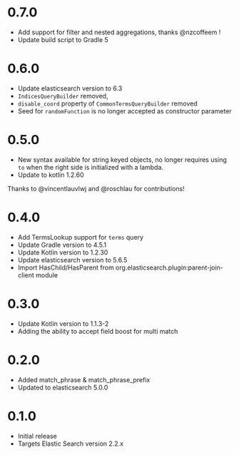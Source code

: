# 0.7.0

 - Add support for filter and nested aggregations, thanks @nzcoffeem !
 - Update build script to Gradle 5

# 0.6.0

 - Update elasticsearch version to 6.3
 - `IndicesQueryBuilder` removed,
 - `disable_coord` property of `CommonTermsQueryBuilder` removed
 - Seed for `randomFunction` is no longer accepted as constructor parameter

# 0.5.0

 - New syntax available for string keyed objects, no longer requires using `to` when the right side is initialized with a lambda.
 - Update to kotlin 1.2.60

 Thanks to @vincentlauvlwj and @roschlau for contributions!

# 0.4.0

 - Add TermsLookup support for `terms` query
 - Update Gradle version to 4.5.1
 - Update Kotlin version to 1.2.30
 - Update elasticsearch version to 5.6.5
 - Import HasChild/HasParent from org.elasticsearch.plugin:parent-join-client module

# 0.3.0

 - Update Kotlin version to 1.1.3-2
 - Adding the ability to accept field boost for multi match

# 0.2.0

 - Added match_phrase & match_phrase_prefix
 - Updated to elasticsearch 5.0.0

# 0.1.0

 - Initial release
 - Targets Elastic Search version 2.2.x